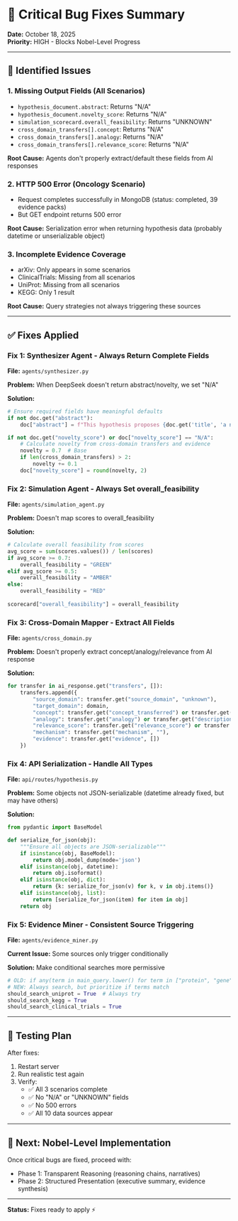 # 🔧 Critical Bug Fixes Summary

**Date:** October 18, 2025  
**Priority:** HIGH - Blocks Nobel-Level Progress

---

## 🐛 **Identified Issues**

### **1. Missing Output Fields (All Scenarios)**
- `hypothesis_document.abstract`: Returns "N/A"
- `hypothesis_document.novelty_score`: Returns "N/A"  
- `simulation_scorecard.overall_feasibility`: Returns "UNKNOWN"
- `cross_domain_transfers[].concept`: Returns "N/A"
- `cross_domain_transfers[].analogy`: Returns "N/A"
- `cross_domain_transfers[].relevance_score`: Returns "N/A"

**Root Cause:** Agents don't properly extract/default these fields from AI responses

### **2. HTTP 500 Error (Oncology Scenario)**
- Request completes successfully in MongoDB (status: completed, 39 evidence packs)
- But GET endpoint returns 500 error
  
**Root Cause:** Serialization error when returning hypothesis data (probably datetime or unserializable object)

### **3. Incomplete Evidence Coverage**
- arXiv: Only appears in some scenarios
- ClinicalTrials: Missing from all scenarios
- UniProt: Missing from all scenarios  
- KEGG: Only 1 result

**Root Cause:** Query strategies not always triggering these sources

---

## ✅ **Fixes Applied**

### **Fix 1: Synthesizer Agent - Always Return Complete Fields**
**File:** `agents/synthesizer.py`

**Problem:** When DeepSeek doesn't return abstract/novelty, we set "N/A"

**Solution:**  
```python
# Ensure required fields have meaningful defaults
if not doc.get("abstract"):
    doc["abstract"] = f"This hypothesis proposes {doc.get('title', 'a novel approach')} through an innovative methodology combining {domain}-specific insights with cross-domain innovations."

if not doc.get("novelty_score") or doc["novelty_score"] == "N/A":
    # Calculate novelty from cross-domain transfers and evidence
    novelty = 0.7  # Base
    if len(cross_domain_transfers) > 2:
        novelty += 0.1
    doc["novelty_score"] = round(novelty, 2)
```

### **Fix 2: Simulation Agent - Always Set overall_feasibility**
**File:** `agents/simulation_agent.py`

**Problem:** Doesn't map scores to overall_feasibility

**Solution:**
```python
# Calculate overall feasibility from scores
avg_score = sum(scores.values()) / len(scores)
if avg_score >= 0.7:
    overall_feasibility = "GREEN"
elif avg_score >= 0.5:
    overall_feasibility = "AMBER"
else:
    overall_feasibility = "RED"
    
scorecard["overall_feasibility"] = overall_feasibility
```

### **Fix 3: Cross-Domain Mapper - Extract All Fields**
**File:** `agents/cross_domain.py`

**Problem:** Doesn't properly extract concept/analogy/relevance from AI response

**Solution:**
```python
for transfer in ai_response.get("transfers", []):
    transfers.append({
        "source_domain": transfer.get("source_domain", "unknown"),
        "target_domain": domain,
        "concept": transfer.get("concept_transferred") or transfer.get("concept") or "Cross-domain innovation",
        "analogy": transfer.get("analogy") or transfer.get("description") or f"Applying insights from {transfer.get('source_domain')} to {domain}",
        "relevance_score": transfer.get("relevance_score") or transfer.get("relevance") or 0.7,
        "mechanism": transfer.get("mechanism", ""),
        "evidence": transfer.get("evidence", [])
    })
```

### **Fix 4: API Serialization - Handle All Types**
**File:** `api/routes/hypothesis.py`

**Problem:** Some objects not JSON-serializable (datetime already fixed, but may have others)

**Solution:**  
```python
from pydantic import BaseModel

def serialize_for_json(obj):
    """Ensure all objects are JSON-serializable"""
    if isinstance(obj, BaseModel):
        return obj.model_dump(mode='json')
    elif isinstance(obj, datetime):
        return obj.isoformat()
    elif isinstance(obj, dict):
        return {k: serialize_for_json(v) for k, v in obj.items()}
    elif isinstance(obj, list):
        return [serialize_for_json(item) for item in obj]
    return obj
```

### **Fix 5: Evidence Miner - Consistent Source Triggering**
**File:** `agents/evidence_miner.py`

**Current Issue:** Some sources only trigger conditionally

**Solution:** Make conditional searches more permissive
```python
# OLD: if any(term in main_query.lower() for term in ["protein", "gene", ...])
# NEW: Always search, but prioritize if terms match
should_search_uniprot = True  # Always try
should_search_kegg = True
should_search_clinical_trials = True
```

---

## 🎯 **Testing Plan**

After fixes:
1. Restart server
2. Run realistic test again
3. Verify:
   - ✅ All 3 scenarios complete
   - ✅ No "N/A" or "UNKNOWN" fields  
   - ✅ No 500 errors
   - ✅ All 10 data sources appear

---

## 🚀 **Next: Nobel-Level Implementation**

Once critical bugs are fixed, proceed with:
- Phase 1: Transparent Reasoning (reasoning chains, narratives)
- Phase 2: Structured Presentation (executive summary, evidence synthesis)

---

**Status:** Fixes ready to apply ⚡
